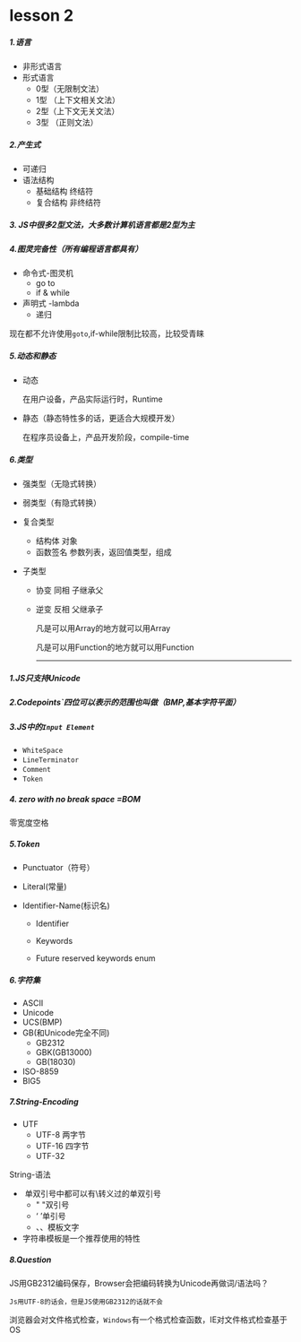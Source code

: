 # lesson 2


##### 1.语言

+ 非形式语言
+ 形式语言
  + 0型（无限制文法）
  + 1型 （上下文相关文法）
  + 2型（上下文无关文法）
  + 3型 （正则文法）

##### 2.产生式

+ 可递归
+ 语法结构
  + 基础结构  终结符
  + 复合结构  非终结符

##### 3. JS中很多2型文法，大多数计算机语言都是2型为主

##### 4.图灵完备性（所有编程语言都具有）

+ 命令式-图灵机
  + go to
  + if & while
+ 声明式 -lambda
  + 递归

现在都不允许使用`goto`,if-while限制比较高，比较受青睐

##### 5.动态和静态

+ 动态 

   在用户设备，产品实际运行时，Runtime

+ 静态（静态特性多的话，更适合大规模开发）

   在程序员设备上，产品开发阶段，compile-time

##### 6.类型

+ 强类型（无隐式转换）

+ 弱类型（有隐式转换）

+ 复合类型

  + 结构体   对象
  + 函数签名 参数列表，返回值类型，组成

+ 子类型

  + 协变 同相 子继承父

  + 逆变 反相 父继承子

    凡是可以用Array<parent>的地方就可以用Array<child>

    凡是可以用Function<child>的地方就可以用Function<parent>

    ---

    

##### 1.JS只支持Unicode

##### 2.Codepoints`四位可以表示的范围也叫做（BMP,基本字符平面）

##### 3.JS中的`Input Element`

- `WhiteSpace`
- `LineTerminator`
- `Comment`
- `Token`

##### 4.<ZWNBSP> zero with no break space =BOM

 零宽度空格

##### 5.Token

* Punctuator（符号）

* Literal(常量)

* Identifier-Name(标识名)

  + Identifier

  + Keywords

  + Future reserved keywords enum  

##### 6.字符集

* ASCII 
* Unicode
* UCS(BMP)
* GB(和Unicode完全不同)
  + GB2312
  + GBK(GB13000)
  + GB(18030)
* ISO-8859
* BIG5

##### 7.String-Encoding

* UTF
  + UTF-8 两字节
  + UTF-16 四字节
  + UTF-32

String-语法

+ ​     单双引号中都可以有\转义过的单双引号
  + " "双引号
  + ‘ ’单引号
  + 、、模板文字
+ 字符串模板是一个推荐使用的特性

##### 8.Question

JS用GB2312编码保存，Browser会把编码转换为Unicode再做词/语法吗？

`Js用UTF-8的话会，但是JS使用GB2312的话就不会`

浏览器会对文件格式检查，`Windows`有一个格式检查函数，IE对文件格式检查基于OS